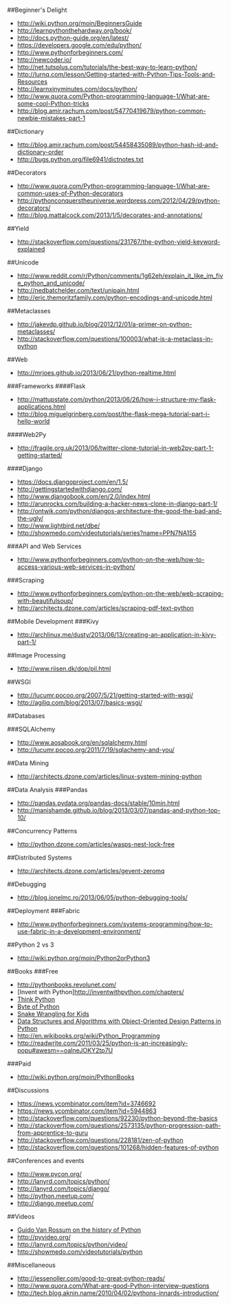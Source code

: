 ##Beginner's Delight
* http://wiki.python.org/moin/BeginnersGuide
* http://learnpythonthehardway.org/book/
* http://docs.python-guide.org/en/latest/
* https://developers.google.com/edu/python/
* http://www.pythonforbeginners.com/
* http://newcoder.io/
* http://net.tutsplus.com/tutorials/the-best-way-to-learn-python/
* http://lurnq.com/lesson/Getting-started-with-Python-Tips-Tools-and-Resources
* http://learnxinyminutes.com/docs/python/
* http://www.quora.com/Python-programming-language-1/What-are-some-cool-Python-tricks
* http://blog.amir.rachum.com/post/54770419679/python-common-newbie-mistakes-part-1

##Dictionary
* http://blog.amir.rachum.com/post/54458435089/python-hash-id-and-dictionary-order
* http://bugs.python.org/file6941/dictnotes.txt

##Decorators
* http://www.quora.com/Python-programming-language-1/What-are-common-uses-of-Python-decorators
* http://pythonconquerstheuniverse.wordpress.com/2012/04/29/python-decorators/
* http://blog.mattalcock.com/2013/1/5/decorates-and-annotations/

##Yield
* http://stackoverflow.com/questions/231767/the-python-yield-keyword-explained

##Unicode
* http://www.reddit.com/r/Python/comments/1g62eh/explain_it_like_im_five_python_and_unicode/
* http://nedbatchelder.com/text/unipain.html
* http://eric.themoritzfamily.com/python-encodings-and-unicode.html

##Metaclasses
* http://jakevdp.github.io/blog/2012/12/01/a-primer-on-python-metaclasses/
* http://stackoverflow.com/questions/100003/what-is-a-metaclass-in-python

##Web
* http://mrjoes.github.io/2013/06/21/python-realtime.html

###Frameworks
####Flask
* http://mattupstate.com/python/2013/06/26/how-i-structure-my-flask-applications.html
* http://blog.miguelgrinberg.com/post/the-flask-mega-tutorial-part-i-hello-world

####Web2Py
* http://fragile.org.uk/2013/06/twitter-clone-tutorial-in-web2py-part-1-getting-started/

####Django
* https://docs.djangoproject.com/en/1.5/
* http://gettingstartedwithdjango.com/
* http://www.djangobook.com/en/2.0/index.html
* http://arunrocks.com/building-a-hacker-news-clone-in-django-part-1/
* http://ontwik.com/python/djangos-architecture-the-good-the-bad-and-the-ugly/
* http://www.lightbird.net/dbe/
* http://showmedo.com/videotutorials/series?name=PPN7NA155

###API and Web Services
* http://www.pythonforbeginners.com/python-on-the-web/how-to-access-various-web-services-in-python/

###Scraping
* http://www.pythonforbeginners.com/python-on-the-web/web-scraping-with-beautifulsoup/
* http://architects.dzone.com/articles/scraping-pdf-text-python

##Mobile Development
###Kivy
* http://archlinux.me/dusty/2013/06/13/creating-an-application-in-kivy-part-1/

##Image Processing
* http://www.riisen.dk/dop/pil.html

##WSGI
* http://lucumr.pocoo.org/2007/5/21/getting-started-with-wsgi/
* http://agiliq.com/blog/2013/07/basics-wsgi/

##Databases

###SQLAlchemy
* http://www.aosabook.org/en/sqlalchemy.html
* http://lucumr.pocoo.org/2011/7/19/sqlachemy-and-you/

##Data Mining
* http://architects.dzone.com/articles/linux-system-mining-python

##Data Analysis
###Pandas
* http://pandas.pydata.org/pandas-docs/stable/10min.html
* http://manishamde.github.io/blog/2013/03/07/pandas-and-python-top-10/

##Concurrency Patterns
* http://python.dzone.com/articles/wasps-nest-lock-free

##Distributed Systems
* http://architects.dzone.com/articles/gevent-zeromq

##Debugging
* http://blog.ionelmc.ro/2013/06/05/python-debugging-tools/

##Deployment
###Fabric
* http://www.pythonforbeginners.com/systems-programming/how-to-use-fabric-in-a-development-environment/

##Python 2 vs 3
* http://wiki.python.org/moin/Python2orPython3

##Books
###Free
* http://pythonbooks.revolunet.com/
* [Invent with Python]http://inventwithpython.com/chapters/
* [Think Python](http://www.greenteapress.com/thinkpython/thinkpython.pdf)
* [Byte of Python](http://files.swaroopch.com/python/byte_of_python.pdf)
* [Snake Wrangling for Kids](http://www.briggs.net.nz/snake-wrangling-for-kids.html)
* [Data Structures and Algorithms with Object-Oriented Design Patterns in Python](http://www.brpreiss.com/books/opus7/html/book.html)
* http://en.wikibooks.org/wiki/Python_Programming
* http://readwrite.com/2011/03/25/python-is-an-increasingly-popu#awesm=~oalneJOKY2tp7U

###Paid
* http://wiki.python.org/moin/PythonBooks

##Discussions
* https://news.ycombinator.com/item?id=3746692
* https://news.ycombinator.com/item?id=5944863
* http://stackoverflow.com/questions/92230/python-beyond-the-basics
* http://stackoverflow.com/questions/2573135/python-progression-path-from-apprentice-to-guru
* http://stackoverflow.com/questions/228181/zen-of-python
* http://stackoverflow.com/questions/101268/hidden-features-of-python

##Conferences and events
* http://www.pycon.org/
* http://lanyrd.com/topics/python/
* http://lanyrd.com/topics/django/
* http://python.meetup.com/
* http://django.meetup.com/

##Videos
* [Guido Van Rossum on the history of Python](http://www.youtube.com/watch?v=ugqu10JV7dk)
* http://pyvideo.org/
* http://lanyrd.com/topics/python/video/
* http://showmedo.com/videotutorials/python

##Miscellaneous
* http://jessenoller.com/good-to-great-python-reads/
* http://www.quora.com/What-are-good-Python-interview-questions
* http://tech.blog.aknin.name/2010/04/02/pythons-innards-introduction/

